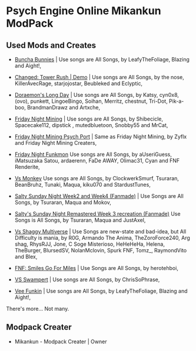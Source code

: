 # Psych Engine Online Mikankun ModPack

## Used Mods and Creates
* [Buncha Bunnies](https://gamebanana.com/mods/414128) | Use songs are All Songs,
by LeafyTheFoliage, Blazing and Aight!,

* [Changed: Tower Rush | Demo](https://gamebanana.com/mods/454912) | Use songs are All Songs,
by the nose, KillerAvecRage, starjojostar, Beubleked and Eclyptic,

* [Doraemon's Long Day](https://gamebanana.com/wips/75035) | Use songs are All Songs,
by Katsy, cyn0x8, (ovo), punkett, LingoeBingo, Soihan, Merritz, chestnut, Tri-Dot, Pik-a-boo, BrandmanDrawz and Artxche,

* [Friday Night Mining](https://gamebanana.com/wips/56803) | Use songs are All Songs,
by Shibecicle, Spacecake112, dipstick , mutedbluetoon, Snobby55 and MrCat,

* [Friday Night Mining Psych Port](https://gamebanana.com/mods/368732) | Same as Friday Night Mining,
by Zyflx and Friday Night Mining Creaters,

* [Friday Night Funkmon](https://gamebanana.com/mods/404930) Use songs are All Songs,
by aUseriGuess, iMatsuzaka Satou, ardaerenn, FaDe AWAY, Olimac31, Cyan and FNF Renderite,

* [Vs Monkey](https://gamebanana.com/mods/316160) Use songs are All Songs,
by ClockwerkSmurf, Tsuraran, BeanBruhz, Tunaki, Maqua, kiku070 and StardustTunes,

* [Salty Sunday Night Week2 and Week4 (Fanmade)](https://gamebanana.com/mods/464549) | Use Songs are All Songs,
by Tsuraran, Maqua and Mokov,

* [Salty's Sunday Night Remastered Week 3 recreation (Fanmade)](https://www.youtube.com/watch?v=ORTfYmg6wHw) Use Songs is All Songs,
by Tsuraran, Maqua and JustAxel,

* [Vs Shaggy Multiverse](https://gamebanana.com/mods/419977) | Use Songs are new-state and bad-idea, but All Difficulty is mania,
by R0G, Armando The Anima, TheZoroForce240, Arg shag, RhysRJJ, Jone, C Soge Misterioso, HeHeHeHa, Helena, TheBurger, BlursedSV, NolanMclovin, Spurk FNF, Tomz_, RaymondVito and Blex,

* [FNF: Smiles Go For Miles](https://gamebanana.com/mods/429644) | Use Songs are All Songs,
by herotehboi,

* [VS Swampert](https://gamebanana.com/mods/346296) | Use songs are All Songs,
by ChrisSoPhrase,

* [Vee Funkin](https://gamebanana.com/mods/369039) | Use songs are All Songs,
by LeafyTheFoliage, Blazing and Aight!,

There's more... Not many.
## Modpack Creater
* Mikankun - Modpack Creater | Owner